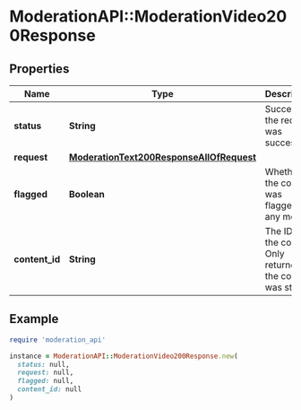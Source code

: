 # ModerationAPI::ModerationVideo200Response

## Properties

| Name | Type | Description | Notes |
| ---- | ---- | ----------- | ----- |
| **status** | **String** | Success if the request was successful |  |
| **request** | [**ModerationText200ResponseAllOfRequest**](ModerationText200ResponseAllOfRequest.md) |  |  |
| **flagged** | **Boolean** | Whether the content was flagged by any models |  |
| **content_id** | **String** | The ID of the content. Only returned if the content was stored. | [optional] |

## Example

```ruby
require 'moderation_api'

instance = ModerationAPI::ModerationVideo200Response.new(
  status: null,
  request: null,
  flagged: null,
  content_id: null
)
```

